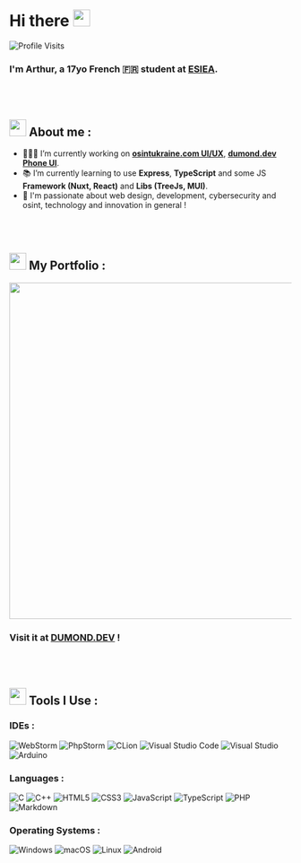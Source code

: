 # Hi there <img src="https://user-images.githubusercontent.com/42378118/110234147-e3259600-7f4e-11eb-95be-0c4047144dea.gif" width="30">

![Profile Visits](https://komarev.com/ghpvc/?username=Excalibur888&style=for-the-badge&label=visits&color=blueviolet)
### I'm Arthur, a 17yo French 🇫🇷 student at [ESIEA](https://esiea.fr).
<br>
<br>

## <img src="https://cdn3.emoji.gg/emojis/1261-hackerbongocat.gif" width="30"> About me :

- 🧑🏻‍💻 I’m currently working on [**osintukraine.com UI/UX**](https://osintukraine.com), [**dumond.dev Phone UI**](https://dumond.dev). 
- 📚 I’m currently learning to use **Express**, **TypeScript** and some JS **Framework (Nuxt, React)** and **Libs (TreeJs, MUI)**.
- 💙 I'm passionate about web design, development, cybersecurity and osint, technology and innovation in general !
<br>
<br>

## <img src="https://cdn3.emoji.gg/emojis/2219-what.gif" width="30"> My Portfolio :
<img src="https://user-images.githubusercontent.com/51988264/201673141-6bc7d2ca-8fd7-46ae-b95b-c3271faf471a.png" width="600"></img> 
### Visit it at [DUMOND.DEV](https://dumond.dev) !
<br>
<br>

## <img src="https://cdn3.emoji.gg/emojis/YoshiHammer.gif" width="30px"> Tools I Use :
<h3>IDEs :</h3>
<span>
   <img alt="WebStorm" src="https://img.shields.io/badge/webstorm-143?style=for-the-badge&logo=webstorm&logoColor=white&color=black&labelColor=blue">
  <img alt="PhpStorm" src="https://img.shields.io/badge/phpstorm-143?style=for-the-badge&logo=phpstorm&logoColor=white&color=black&labelColor=blueviolet">
  <img alt="CLion" src="https://img.shields.io/badge/CLion-black?style=for-the-badge&logo=clion&logoColor=white&color=black&labelColor=green">
  <img alt="Visual Studio Code" src="https://img.shields.io/badge/Visual%20Studio%20Code-0078d7.svg?style=for-the-badge&logo=visual-studio-code&logoColor=white">
  <img alt="Visual Studio" src="https://img.shields.io/badge/Visual%20Studio-5C2D91.svg?style=for-the-badge&logo=visual-studio&logoColor=white">
  <img alt="Arduino" src="https://img.shields.io/badge/-Arduino-00979D?style=for-the-badge&logo=Arduino&logoColor=white">
</span>
<br>
<h3>Languages :</h3>
<span>
<img alt="C" src="https://img.shields.io/badge/c-%2300599C.svg?style=for-the-badge&logo=c&logoColor=white">
<img alt="C++" src="https://img.shields.io/badge/c++-%2300599C.svg?style=for-the-badge&logo=c%2B%2B&logoColor=white">
<img alt="HTML5" src="https://img.shields.io/badge/html5-%23E34F26.svg?style=for-the-badge&logo=html5&logoColor=white">
<img alt="CSS3" src="https://img.shields.io/badge/css3-%231572B6.svg?style=for-the-badge&logo=css3&logoColor=white">
<img alt="JavaScript" src="https://img.shields.io/badge/javascript-%23F7DF1E.svg?style=for-the-badge&logo=javascript&logoColor=white">
<img alt="TypeScript" src="https://img.shields.io/badge/typescript-%23007ACC.svg?style=for-the-badge&logo=typescript&logoColor=white">
<img alt="PHP" src="https://img.shields.io/badge/php-%23777BB4.svg?style=for-the-badge&logo=php&logoColor=white">
<img alt="Markdown" src="https://img.shields.io/badge/markdown-%23000000.svg?style=for-the-badge&logo=markdown&logoColor=white">
</span>
<br>
<h3>Operating Systems :</h3>
<span>
<img alt="Windows" src="https://img.shields.io/badge/Windows-0078D6?style=for-the-badge&logo=windows&logoColor=white">
<img alt="macOS" src="https://img.shields.io/badge/Mac%20OS-black?style=for-the-badge&logo=apple&logoColor=white">
<img alt="Linux" src="https://img.shields.io/badge/Linux-FCC624?style=for-the-badge&logo=Linux&logoColor=white">
<img alt="Android" src="https://img.shields.io/badge/Android-3DDC84?style=for-the-badge&logo=android&logoColor=white">
</span>
